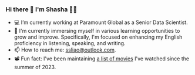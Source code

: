 ### Hi there 👋 I'm Shasha 👩‍💻 


- 💻 I’m currently working at Paramount Global as a Senior Data Scientist.
- 🌱 I'm currently immersing myself in various learning opportunities to grow and improve. Specifically, I'm focused on enhancing my English proficiency in listening, speaking, and writing.
- 📫 How to reach me: ssliao@outlook.com.
- 📽 Fun fact: I've been maintaining [a list of movies](https://github.com/sliao7/shasha-liao-blog/blob/main/my_blog/posts/my_lists/my_movie_list/my_movie_list.md) I've watched since the summer of 2023.
